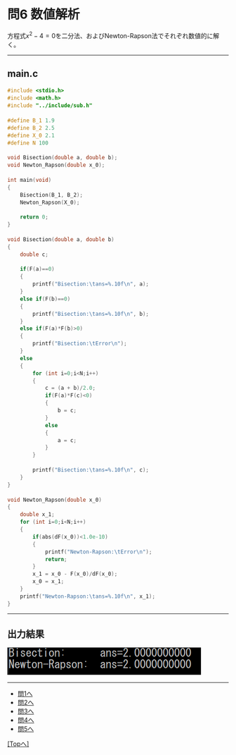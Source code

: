 # 問6 数値解析
方程式$x^2-4=0$を二分法、およびNewton-Rapson法でそれぞれ数値的に解く。

---

## main.c
```C
#include <stdio.h>
#include <math.h>
#include "../include/sub.h"

#define B_1 1.9
#define B_2 2.5
#define X_0 2.1
#define N 100

void Bisection(double a, double b);
void Newton_Rapson(double x_0);

int main(void)
{
    Bisection(B_1, B_2);
    Newton_Rapson(X_0);

    return 0;
}

void Bisection(double a, double b)
{
    double c;

    if(F(a)==0)
    {
        printf("Bisection:\tans=%.10f\n", a);
    }
    else if(F(b)==0)
    {
        printf("Bisection:\tans=%.10f\n", b);
    }
    else if(F(a)*F(b)>0)
    {
        printf("Bisection:\tError\n");
    }
    else
    {
        for (int i=0;i<N;i++)
        {
            c = (a + b)/2.0;
            if(F(a)*F(c)<0)
            {
                b = c;
            }
            else
            {
                a = c;
            }
        }

        printf("Bisection:\tans=%.10f\n", c);
    }
}

void Newton_Rapson(double x_0)
{
    double x_1;
    for (int i=0;i<N;i++)
    {
        if(abs(dF(x_0))<1.0e-10)
        {
            printf("Newton-Rapson:\tError\n");
            return;
        }
        x_1 = x_0 - F(x_0)/dF(x_0);
        x_0 = x_1;
    }
    printf("Newton-Rapson:\tans=%.10f\n", x_1);
}
```
---
## 出力結果

[![](./image/result.png)](./image/result.png)

---
- [問1へ](https://github.com/Kouji-Tanaka/B4_Programming1 "Kouji-Tanaka/B4_Programming1")
- [問2へ](https://github.com/Kouji-Tanaka/B4_Programming2 "Kouji-Tanaka/B4_Programming2")
- [問3へ](https://github.com/Kouji-Tanaka/B4_Programming3 "Kouji-Tanaka/B4_Programming3")
- [問4へ](https://github.com/Kouji-Tanaka/B4_Programming4 "Kouji-Tanaka/B4_Programming4")
- [問5へ](https://github.com/Kouji-Tanaka/B4_Programming5 "Kouji-Tanaka/B4_Programming5")

<div>
    <a href="#">
        [Topへ]
    </a>
</div>
